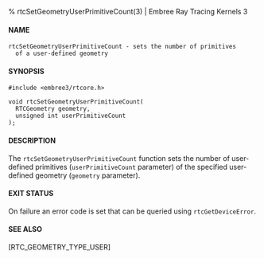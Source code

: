 % rtcSetGeometryUserPrimitiveCount(3) | Embree Ray Tracing Kernels 3

#### NAME

    rtcSetGeometryUserPrimitiveCount - sets the number of primitives
      of a user-defined geometry

#### SYNOPSIS

    #include <embree3/rtcore.h>

    void rtcSetGeometryUserPrimitiveCount(
      RTCGeometry geometry,
      unsigned int userPrimitiveCount
    );

#### DESCRIPTION

The `rtcSetGeometryUserPrimitiveCount` function sets the number of
user-defined primitives (`userPrimitiveCount` parameter) of the
specified user-defined geometry (`geometry` parameter).

#### EXIT STATUS

On failure an error code is set that can be queried using
`rtcGetDeviceError`.

#### SEE ALSO

[RTC_GEOMETRY_TYPE_USER]
